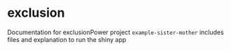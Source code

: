 # exclusion
Documentation for exclusionPower project
`example-sister-mother` includes files and explanation to run the shiny app
